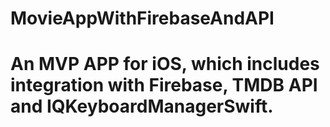# MovieAppWithFirebaseAndAPI

# An MVP APP for iOS, which includes integration with Firebase, TMDB API and IQKeyboardManagerSwift.
